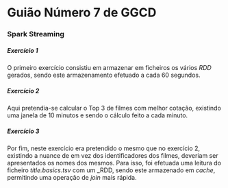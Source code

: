 # Guião Número 7 de GGCD

### Spark Streaming

##### Exercício 1

O primeiro exercício consistiu em armazenar em ficheiros os vários _RDD_ gerados, sendo este armazenamento efetuado a cada 60 segundos.

##### Exercício 2

Aqui pretendia-se calcular o Top 3 de filmes com melhor cotação, existindo uma janela de 10 minutos e sendo o cálculo feito a cada minuto. 

##### Exercício 3

Por fim, neste exercício era pretendido o mesmo que no exercício 2, existindo a nuance de em vez dos identificadores dos filmes, deveriam ser apresentados os nomes dos mesmos. Para isso, foi efetuada uma leitura do ficheiro _title.basics.tsv_ com um _RDD, sendo este armazenado em _cache_, permitindo uma operação de _join_ mais rápida.
